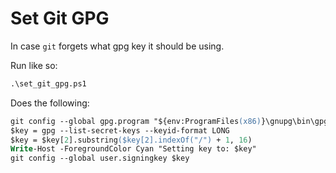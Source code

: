 # Set Git GPG

In case `git` forgets what gpg key it should be using.

Run like so:

```ps
.\set_git_gpg.ps1
```

Does the following:

```ps
git config --global gpg.program "${env:ProgramFiles(x86)}\gnupg\bin\gpg.exe"
$key = gpg --list-secret-keys --keyid-format LONG
$key = $key[2].substring($key[2].indexOf("/") + 1, 16)
Write-Host -ForegroundColor Cyan "Setting key to: $key"
git config --global user.signingkey $key
```
